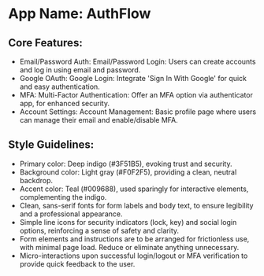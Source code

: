 # **App Name**: AuthFlow

## Core Features:

- Email/Password Auth: Email/Password Login: Users can create accounts and log in using email and password.
- Google OAuth: Google Login: Integrate 'Sign In With Google' for quick and easy authentication.
- MFA: Multi-Factor Authentication: Offer an MFA option via authenticator app, for enhanced security.
- Account Settings: Account Management: Basic profile page where users can manage their email and enable/disable MFA.

## Style Guidelines:

- Primary color: Deep indigo (#3F51B5), evoking trust and security.
- Background color: Light gray (#F0F2F5), providing a clean, neutral backdrop.
- Accent color: Teal (#009688), used sparingly for interactive elements, complementing the indigo.
- Clean, sans-serif fonts for form labels and body text, to ensure legibility and a professional appearance.
- Simple line icons for security indicators (lock, key) and social login options, reinforcing a sense of safety and clarity.
- Form elements and instructions are to be arranged for frictionless use, with minimal page load. Reduce or eliminate anything unnecessary.
- Micro-interactions upon successful login/logout or MFA verification to provide quick feedback to the user.